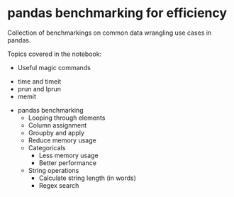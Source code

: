 # pandas benchmarking for efficiency
Collection of benchmarkings on common data wrangling use cases in pandas.

Topics covered in the notebook:

- Useful magic commands
 + time and timeit   
 + prun and lprun
 + memit
- pandas benchmarking
  + Looping through elements
  + Column assignment
  + Groupby and apply
  + Reduce memory usage
  + Categoricals
    + Less memory usage
    + Better performance
  + String operations
    + Calculate string length (in words)
    + Regex search
